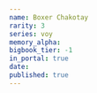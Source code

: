 ```yaml
---
name: Boxer Chakotay
rarity: 3
series: voy
memory_alpha:
bigbook_tier: -1
in_portal: true
date:
published: true
---
```



